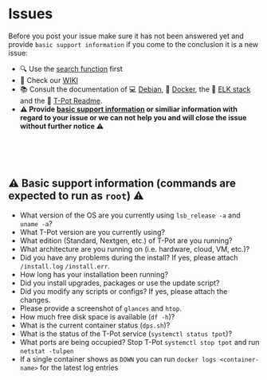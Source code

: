 # Issues

Before you post your issue make sure it has not been answered yet and provide `basic support information` if you come to the conclusion it is a new issue:
- 🔍 Use the [search function](https://github.com/dtag-dev-sec/tpotce/issues?utf8=%E2%9C%93&q=) first
- 🧐 Check our [WIKI](https://github.com/dtag-dev-sec/tpotce/wiki)
- 📚 Consult the documentation of 💻 [Debian](https://www.debian.org/doc/), 🐳 [Docker](https://docs.docker.com/), the 🦌 [ELK stack](https://www.elastic.co/guide/index.html) and the 🍯 [T-Pot Readme](https://github.com/dtag-dev-sec/tpotce/blob/master/README.md).
- **⚠️ Provide [basic support information](#info) or similiar information with regard to your issue or we can not help you and will close the issue without further notice ⚠️**

<br>
<br>
<br>

<a name="info"></a>
## ⚠️ Basic support information (commands are expected to run as `root`) ⚠️

- What version of the OS are you currently using `lsb_release -a` and `uname -a`?
- What T-Pot version are you currently using?
- What edition (Standard, Nextgen, etc.) of T-Pot are you running?
- What architecture are you running on (i.e. hardware, cloud, VM, etc.)?
- Did you have any problems during the install? If yes, please attach `/install.log` `/install.err`.
- How long has your installation been running?
- Did you install upgrades, packages or use the update script?
- Did you modify any scripts or configs? If yes, please attach the changes.
- Please provide a screenshot of `glances` and `htop`.
- How much free disk space is available (`df -h`)?
- What is the current container status (`dps.sh`)?
- What is the status of the T-Pot service (`systemctl status tpot`)?
- What ports are being occupied? Stop T-Pot `systemctl stop tpot` and run `netstat -tulpen`
- If a single container shows as `DOWN` you can run `docker logs <container-name>` for the latest log entries
